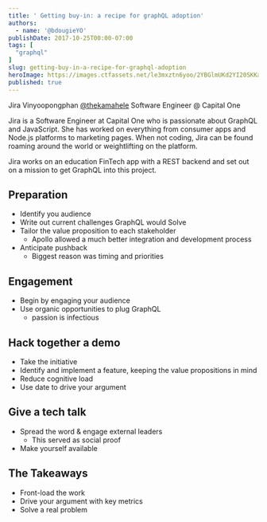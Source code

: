 ```yaml
---
title: ' Getting buy-in: a recipe for graphQL adoption'
authors:
  - name: '@bdougieYO'
publishDate: 2017-10-25T00:00-07:00
tags: [
  "graphql"
]
slug: getting-buy-in-a-recipe-for-graphql-adoption
heroImage: https://images.ctfassets.net/le3mxztn6yoo/2YBGlmUKd2YI20SKKaQk4U/96abd1cef08936f9fec31818980516a3/graphql.png
published: true
---
```



Jira Vinyoopongphan [@thekamahele](https://twitter.com/thekamahele)
Software Engineer @ Capital One

Jira is a Software Engineer at Capital One who is passionate about GraphQL and JavaScript. She has worked on everything from consumer apps and Node.js platforms to marketing pages. When not coding, Jira can be found roaming around the world or weightlifting on the platform.

Jira works on an education FinTech app with a REST backend and set out on a mission to get GraphQL into this project.

## Preparation

* Identify you audience
* Write out current challenges GraphQL would Solve
* Tailor the value proposition to each stakeholder
  * Apollo allowed a much better integration and development process
* Anticipate pushback
  * Biggest reason was timing and priorities

## Engagement

* Begin by engaging your audience
* Use organic opportunities to plug GraphQL
  * passion is infectious

## Hack together a demo

* Take the initiative
* Identify and implement a feature, keeping the value propositions in mind
* Reduce cognitive load
* Use date to drive your argument

## Give a tech talk

* Spread the word & engage external leaders
  * This served as social proof
* Make yourself available

## The Takeaways

* Front-load the work
* Drive your argument with key metrics
* Solve a real problem
